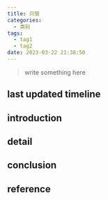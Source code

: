 ```yaml
---
title: 只狼
categories:
  - 类别
tags:
  - tag1
  - tag2
date: 2023-03-22 21:38:50
---
```


>write something here


## last updated timeline


## introduction


## detail


## conclusion


## reference
